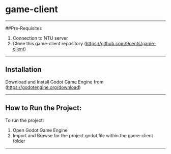 # game-client

---
##Pre-Requisites

1. Connection to NTU server
2. Clone this game-client repository 
(https://github.com/9cents/game-client)

---
## Installation

Download and Install Godot Game Engine from 
(https://godotengine.org/download)

---
## How to Run the Project:
 
To run the project:

1. Open Godot Game Engine 
2. Import and Browse for the project.godot file within the game-client folder 

---

